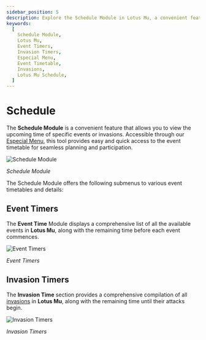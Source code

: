 ```yaml
---
sidebar_position: 5
description: Explore the Schedule Module in Lotus Mu, a convenient feature that allows you to view the upcoming time of specific events or invasions. Accessible through the Especial Menu, this tool provides easy and quick access to the event timetable for seamless planning and participation. Discover Event Timers and the Invasion Timers Timers to stay informed about the schedule in Lotus Mu.
keywords:
  [
    Schedule Module,
    Lotus Mu,
    Event Timers,
    Invasion Timers,
    Especial Menu,
    Event Timetable,
    Invasions,
    Lotus Mu Schedule,
  ]
---
```


# Schedule

The **Schedule Module** is a convenient feature that allows you to view the upcoming time of specific events or invasions. Accessible through our [Especial Menu](/client-features/especial-menu), this tool provides easy and quick access to the event timetable for seamless planning and participation.

![Schedule Module](/img/client-features/all-timers.jpg)

_Schedule Module_

The Schedule Module offers the following submenus to various event timetables and details:

## Event Timers

The **Event Time** Module displays a comprehensive list of all the available events in **Lotus Mu**, along with the remaining time before each event commences.

![Event Timers](/img/client-features/event-timers.jpg)

_Event Timers_

## Invasion Timers

The **Invasion Time** section provides a comprehensive compilation of all [invasions](/category/invasions) in **Lotus Mu**, along with the remaining time until their attacks begin.

![Invasion Timers](/img/client-features/invasion-timers.jpg)

_Invasion Timers_
